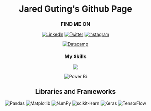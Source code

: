 <h1 align="center" style="font-weight:bold;">Jared Guting's Github Page</h1>

<!-- CONNECT WITH ME -->
<div align="center">
<h3>FIND ME ON</h3>

[![LinkedIn](https://skillicons.dev/icons?i=linkedin)](https://www.linkedin.com/in/jaguting/)
[![Twitter](https://skillicons.dev/icons?i=twitter)](https://twitter.com/jaguting)
[![Instagram](https://skillicons.dev/icons?i=instagram)](https://www.instagram.com/ninjrd/)

[![Datacamp](https://img.shields.io/badge/Datacamp-05192D?style=for-the-badge&logo=datacamp&logoColor=03E860)](https://www.datacamp.com/portfolio/jaguting)

</div>

<!-- PORTFOLIO -->
<div align="center">
<h3>My Skills</h3>

<img src="https://skillicons.dev/icons?i=git,py,r,postgres,visualstudio"/>

![Power Bi](https://img.shields.io/badge/power_bi-F2C811?style=for-the-badge&logo=powerbi&logoColor=black)

</div>

<!-- LIBRARIES -->
<div align="center">
<h2>Libraries and Frameworks</h2>

![Pandas](https://img.shields.io/badge/pandas-%23150458.svg?style=for-the-badge&logo=pandas&logoColor=white)
![Matplotlib](https://img.shields.io/badge/Matplotlib-%23ffffff.svg?style=for-the-badge&logo=Matplotlib&logoColor=black)
![NumPy](https://img.shields.io/badge/numpy-%23013243.svg?style=for-the-badge&logo=numpy&logoColor=white)
![scikit-learn](https://img.shields.io/badge/scikit--learn-%23F7931E.svg?style=for-the-badge&logo=scikit-learn&logoColor=white)
![Keras](https://img.shields.io/badge/Keras-%23D00000.svg?style=for-the-badge&logo=Keras&logoColor=white)
![TensorFlow](https://img.shields.io/badge/TensorFlow-%23FF6F00.svg?style=for-the-badge&logo=TensorFlow&logoColor=white)

</div>
